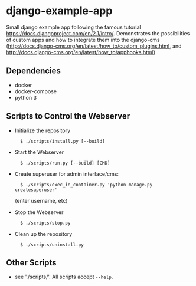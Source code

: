 # django-example-app

Small django example app following the famous tutorial <https://docs.djangoproject.com/en/2.1/intro/>.
Demonstrates the possibilities of custom apps and how to integrate them into the django-cms (<http://docs.django-cms.org/en/latest/how_to/custom_plugins.html>, and <http://docs.django-cms.org/en/latest/how_to/apphooks.html>)

## Dependencies

- docker
- docker-compose
- python 3

## Scripts to Control the Webserver

- Initialize the repository

		$ ./scripts/install.py [--build]

- Start the Webserver

		$ ./scripts/run.py [--build] [CMD]

- Create superuser for admin interface/cms:

		$ ./scripts/exec_in_container.py 'python manage.py createsuperuser'

	(enter username, etc)

- Stop the Webserver

		$ ./scripts/stop.py

- Clean up the repository

		$ ./scripts/uninstall.py

## Other Scripts

- see './scripts/'. All scripts accept `--help`.
